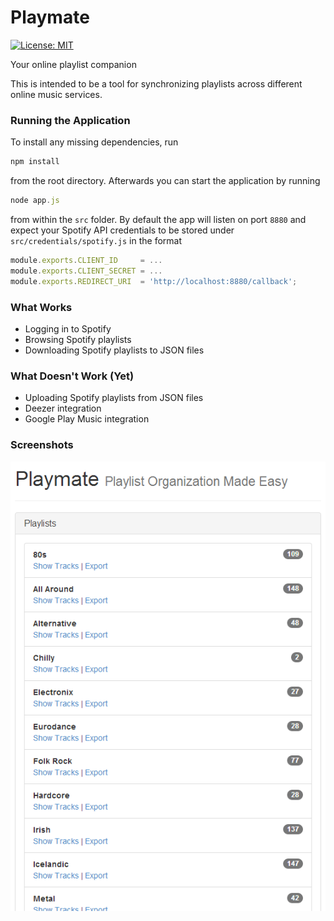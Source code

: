 Playmate
========

[![License: MIT](https://img.shields.io/badge/License-MIT-yellow.svg)](https://opensource.org/licenses/MIT)

Your online playlist companion

This is intended to be a tool for synchronizing playlists across
different online music services.

### Running the Application

To install any missing dependencies, run

```javascript
npm install
```

from the root directory. Afterwards you can start the application by
running

```javascript
node app.js
```

from within the `src` folder. By default the app will listen on port
`8880` and expect your Spotify API credentials to be stored under
`src/credentials/spotify.js` in the format

```javascript
module.exports.CLIENT_ID     = ...
module.exports.CLIENT_SECRET = ...
module.exports.REDIRECT_URI  = 'http://localhost:8880/callback';
```

### What Works

* Logging in to Spotify
* Browsing Spotify playlists
* Downloading Spotify playlists to JSON files

### What Doesn't Work (Yet)

* Uploading Spotify playlists from JSON files
* Deezer integration
* Google Play Music integration

### Screenshots

![Playmate](screenshots/2014-07-25.png)
